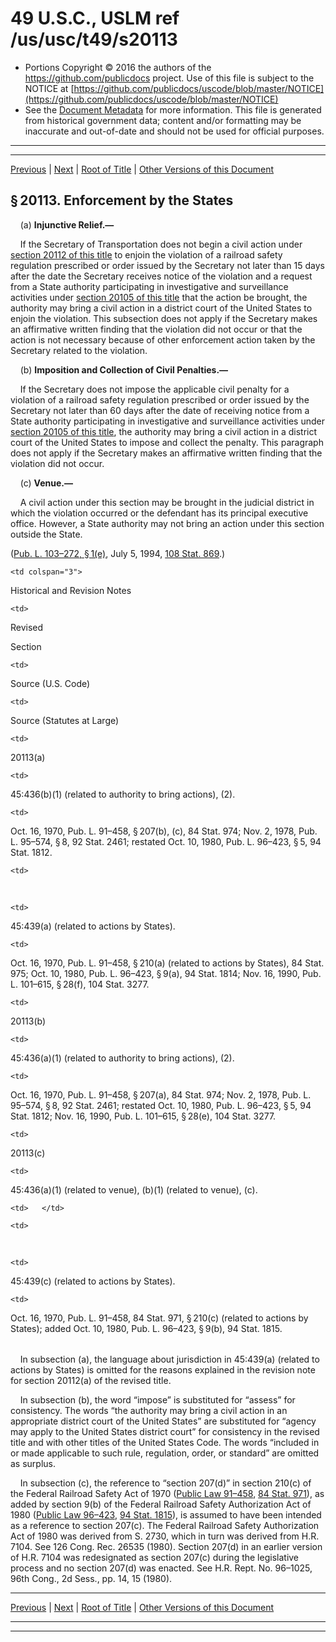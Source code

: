 ---
---

# 49 U.S.C., USLM ref /us/usc/t49/s20113

* Portions Copyright © 2016 the authors of the https://github.com/publicdocs project.
  Use of this file is subject to the NOTICE at [https://github.com/publicdocs/uscode/blob/master/NOTICE](https://github.com/publicdocs/uscode/blob/master/NOTICE)
* See the [Document Metadata](././../../../../../../..//README.md) for more information.
  This file is generated from historical government data; content and/or formatting may be inaccurate and out-of-date and should not be used for official purposes.

----------
----------

[Previous](./../../../../../../..//us/usc/t49/stV/ptA/ch201/schI/m__us_usc_t49_s20112.md) | [Next](./../../../../../../..//us/usc/t49/stV/ptA/ch201/schI/m__us_usc_t49_s20114.md) | [Root of Title](./../../../../../../../) | [Other Versions of this Document](https://publicdocs.github.io/go/links?ns=uslm&ref=%2Fus%2Fusc%2Ft49%2Fs20113)

## § 20113. Enforcement by the States

    (a) __Injunctive Relief.—__ 

    If the Secretary of Transportation does not begin a civil action under [section 20112 of this title][/us/usc/t49/s20112] to enjoin the violation of a railroad safety regulation prescribed or order issued by the Secretary not later than 15 days after the date the Secretary receives notice of the violation and a request from a State authority participating in investigative and surveillance activities under [section 20105 of this title][/us/usc/t49/s20105] that the action be brought, the authority may bring a civil action in a district court of the United States to enjoin the violation. This subsection does not apply if the Secretary makes an affirmative written finding that the violation did not occur or that the action is not necessary because of other enforcement action taken by the Secretary related to the violation.

    (b) __Imposition and Collection of Civil Penalties.—__ 

    If the Secretary does not impose the applicable civil penalty for a violation of a railroad safety regulation prescribed or order issued by the Secretary not later than 60 days after the date of receiving notice from a State authority participating in investigative and surveillance activities under [section 20105 of this title][/us/usc/t49/s20105], the authority may bring a civil action in a district court of the United States to impose and collect the penalty. This paragraph does not apply if the Secretary makes an affirmative written finding that the violation did not occur.

    (c) __Venue.—__ 

    A civil action under this section may be brought in the judicial district in which the violation occurred or the defendant has its principal executive office. However, a State authority may not bring an action under this section outside the State.

([Pub. L. 103–272, § 1(e)][/us/pl/103/272/s1/e], July 5, 1994, [108 Stat. 869][/us/stat/108/869].)

<table>

  <tr>

    <td colspan="3"> 

Historical and Revision Notes  </td>

  </tr>

  <tr>

    <td> 

Revised

Section  </td>

    <td> 

Source (U.S. Code)  </td>

    <td> 

Source (Statutes at Large)  </td>

  </tr>

  <tr>

    <td> 

20113(a)  </td>

    <td> 

45:436(b)(1) (related to authority to bring actions), (2).  </td>

    <td> 

Oct. 16, 1970, Pub. L. 91–458, § 207(b), (c), 84 Stat. 974; Nov. 2, 1978, Pub. L. 95–574, § 8, 92 Stat. 2461; restated Oct. 10, 1980, Pub. L. 96–423, § 5, 94 Stat. 1812.  </td>

  </tr>

  <tr>

    <td> 

   </td>

    <td> 

45:439(a) (related to actions by States).  </td>

    <td> 

Oct. 16, 1970, Pub. L. 91–458, § 210(a) (related to actions by States), 84 Stat. 975; Oct. 10, 1980, Pub. L. 96–423, § 9(a), 94 Stat. 1814; Nov. 16, 1990, Pub. L. 101–615, § 28(f), 104 Stat. 3277.  </td>

  </tr>

  <tr>

    <td> 

20113(b)  </td>

    <td> 

45:436(a)(1) (related to authority to bring actions), (2).  </td>

    <td> 

Oct. 16, 1970, Pub. L. 91–458, § 207(a), 84 Stat. 974; Nov. 2, 1978, Pub. L. 95–574, § 8, 92 Stat. 2461; restated Oct. 10, 1980, Pub. L. 96–423, § 5, 94 Stat. 1812; Nov. 16, 1990, Pub. L. 101–615, § 28(e), 104 Stat. 3277.  </td>

  </tr>

  <tr>

    <td> 

20113(c)  </td>

    <td> 

45:436(a)(1) (related to venue), (b)(1) (related to venue), (c).  </td>

    <td>   </td>

  </tr>

  <tr>

    <td> 

   </td>

    <td> 

45:439(c) (related to actions by States).  </td>

    <td> 

Oct. 16, 1970, Pub. L. 91–458, 84 Stat. 971, § 210(c) (related to actions by States); added Oct. 10, 1980, Pub. L. 96–423, § 9(b), 94 Stat. 1815.  </td>

  </tr>

</table>

    In subsection (a), the language about jurisdiction in 45:439(a) (related to actions by States) is omitted for the reasons explained in the revision note for section 20112(a) of the revised title.

    In subsection (b), the word “impose” is substituted for “assess” for consistency. The words “the authority may bring a civil action in an appropriate district court of the United States” are substituted for “agency may apply to the United States district court” for consistency in the revised title and with other titles of the United States Code. The words “included in or made applicable to such rule, regulation, order, or standard” are omitted as surplus.

    In subsection (c), the reference to “section 207(d)” in section 210(c) of the Federal Railroad Safety Act of 1970 ([Public Law 91–458][/us/pl/91/458], [84 Stat. 971][/us/stat/84/971]), as added by section 9(b) of the Federal Railroad Safety Authorization Act of 1980 ([Public Law 96–423][/us/pl/96/423], [94 Stat. 1815][/us/stat/94/1815]), is assumed to have been intended as a reference to section 207(c). The Federal Railroad Safety Authorization Act of 1980 was derived from S. 2730, which in turn was derived from H.R. 7104. See 126 Cong. Rec. 26535 (1980). Section 207(d) in an earlier version of H.R. 7104 was redesignated as section 207(c) during the legislative process and no section 207(d) was enacted. See H.R. Rept. No. 96–1025, 96th Cong., 2d Sess., pp. 14, 15 (1980).

----------

[Previous](./../../../../../../..//us/usc/t49/stV/ptA/ch201/schI/m__us_usc_t49_s20112.md) | [Next](./../../../../../../..//us/usc/t49/stV/ptA/ch201/schI/m__us_usc_t49_s20114.md) | [Root of Title](./../../../../../../../) | [Other Versions of this Document](https://publicdocs.github.io/go/links?ns=uslm&ref=%2Fus%2Fusc%2Ft49%2Fs20113)

----------
----------

[/us/usc/t49/s20112]: https://publicdocs.github.io/go/links?ns=uslm&ref=%2Fus%2Fusc%2Ft49%2Fs20112
[/us/usc/t49/s20105]: https://publicdocs.github.io/go/links?ns=uslm&ref=%2Fus%2Fusc%2Ft49%2Fs20105
[/us/usc/t49/s20105]: https://publicdocs.github.io/go/links?ns=uslm&ref=%2Fus%2Fusc%2Ft49%2Fs20105
[/us/pl/103/272/s1/e]: https://publicdocs.github.io/go/links?ns=uslm&ref=%2Fus%2Fpl%2F103%2F272%2Fs1%2Fe
[/us/stat/108/869]: https://publicdocs.github.io/go/links?ns=uslm&ref=%2Fus%2Fstat%2F108%2F869
[/us/pl/91/458]: https://publicdocs.github.io/go/links?ns=uslm&ref=%2Fus%2Fpl%2F91%2F458
[/us/stat/84/971]: https://publicdocs.github.io/go/links?ns=uslm&ref=%2Fus%2Fstat%2F84%2F971
[/us/pl/96/423]: https://publicdocs.github.io/go/links?ns=uslm&ref=%2Fus%2Fpl%2F96%2F423
[/us/stat/94/1815]: https://publicdocs.github.io/go/links?ns=uslm&ref=%2Fus%2Fstat%2F94%2F1815


